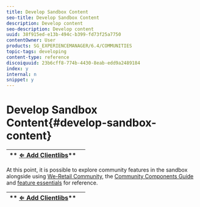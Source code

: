 ```yaml
---
title: Develop Sandbox Content
seo-title: Develop Sandbox Content
description: Develop content 
seo-description: Develop content 
uuid: 38f915ed-e13b-494c-b399-fd73f25a7750
contentOwner: User
products: SG_EXPERIENCEMANAGER/6.4/COMMUNITIES
topic-tags: developing
content-type: reference
discoiquuid: 23b6cff8-774b-4430-8eab-edd9a2489184
index: y
internal: n
snippet: y
---
```


# Develop Sandbox Content{#develop-sandbox-content}

| ** [⇐ Add Clientlibs](../../communities/using/add-clientlibs.md)** |  |
|---|---|

At this point, it is possible to explore community features in the sandbox alongside using [We-Retail Community](../../sites/developing/using/we-retail.md), the [Community Components Guide](../../communities/using/components-guide.md) and [feature essentials](../../communities/using/essentials.md) for reference.

| ** [⇐ Add Clientlibs](../../communities/using/add-clientlibs.md)** |  |
|---|---|

